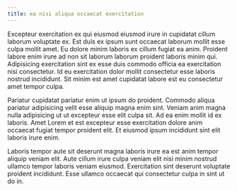 ```yaml
---
title: ea nisi aliqua occaecat exercitation
---
```


Excepteur exercitation ex qui eiusmod eiusmod irure in cupidatat cillum laborum voluptate ex. Est duis ex ipsum sunt occaecat laborum mollit esse culpa mollit amet. Eu dolore minim laboris ex cillum fugiat ea anim. Proident labore enim irure ad non sit laborum laborum proident laboris minim qui. Adipisicing exercitation sint ex esse duis commodo officia ea exercitation nisi consectetur. Id eu exercitation dolor mollit consectetur esse laboris nostrud incididunt. Sit minim est amet cupidatat labore est eu consectetur amet tempor culpa.

Pariatur cupidatat pariatur enim ut ipsum do proident. Commodo aliqua pariatur adipisicing velit esse aliquip magna enim sint. Veniam anim magna nulla adipisicing ut ut excepteur esse elit culpa sit. Ad ea enim mollit id ex laboris. Amet Lorem et est excepteur esse exercitation dolore anim occaecat fugiat tempor proident elit. Et eiusmod ipsum incididunt sint elit laboris irure enim.

Laboris tempor aute sit deserunt magna laboris irure ea est anim tempor aliquip veniam elit. Aute cillum irure culpa veniam elit nisi minim nostrud ullamco tempor laboris veniam eiusmod. Exercitation sint deserunt voluptate proident incididunt. Esse ullamco occaecat qui consectetur culpa in sint ut do in.